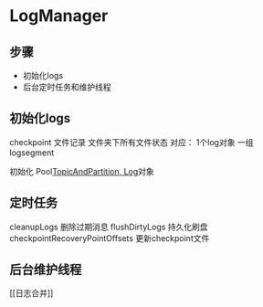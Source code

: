 # LogManager
## 步骤
 - 初始化logs
 - 后台定时任务和维护线程

## 初始化logs
checkpoint 文件记录 文件夹下所有文件状态
对应：
 1个log对象
 一组logsegment

初始化 Pool[TopicAndPartition, Log]()对象
## 定时任务

cleanupLogs 删除过期消息
flushDirtyLogs 持久化刷盘
checkpointRecoveryPointOffsets 更新checkpoint文件

## 后台维护线程
[[日志合并]]